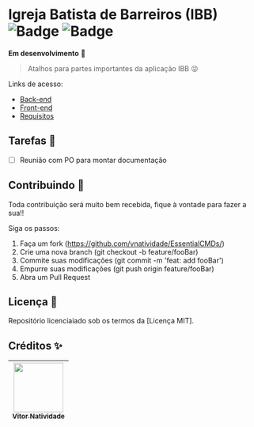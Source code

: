 Igreja Batista de Barreiros (IBB) ![Badge](https://img.shields.io/github/license/V-Natividade/EssentialCMDs) ![Badge](https://img.shields.io/date/1617215649)
=================================

**Em desenvolvimento** 🚧

> Atalhos para partes importantes da aplicação IBB 😜

Links de acesso:

- [Back-end](BACKEND.md)
- [Front-end](FRONTEND.md)
- [Requisitos](REQUISITOS.md)

## Tarefas 📝

- [ ] Reunião com PO para montar documentação

## Contribuindo 🎉

Toda contribuição será muito bem recebida, fique à vontade para fazer a sua!!

Siga os passos:

1. Faça um fork (https://github.com/vnatividade/EssentialCMDs/)
2. Crie uma nova branch (git checkout -b feature/fooBar)
4. Commite suas modificações (git commit -m 'feat: add fooBar')
5. Empurre suas modificações (git push origin feature/fooBar)
6. Abra um Pull Request

## Licença 📖

Repositório licenciaiado sob os termos da [Licença MIT].

## Créditos ✨

[<img src="https://avatars.githubusercontent.com/u/70488078?v=4" width=100> <br> <sub>Vitor Natividade</sub>](https://github.com/V-Natividade) |
| :---: |
